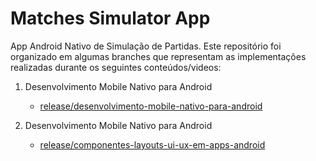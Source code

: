 # Matches Simulator App

App Android Nativo de Simulação de Partidas. Este repositório foi organizado em algumas branches que 
representam as implementações realizadas durante os seguintes conteúdos/videos:

1. Desenvolvimento Mobile Nativo para Android
   - [release/desenvolvimento-mobile-nativo-para-android]()

2. Desenvolvimento Mobile Nativo para Android
   - [release/componentes-layouts-ui-ux-em-apps-android]()




